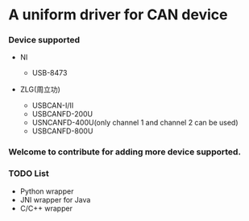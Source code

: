 # A uniform driver for CAN device 

### Device supported

  - NI
    - USB-8473

  - ZLG(周立功) 
    - USBCAN-I/II
    - USBCANFD-200U
    - USNCANFD-400U(only channel 1 and channel 2 can be used)
    - USBCANFD-800U

### Welcome to contribute for adding more device supported.

### TODO List

  - Python wrapper
  - JNI wrapper for Java
  - C/C++ wrapper
